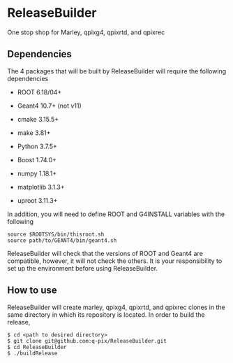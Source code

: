 # ReleaseBuilder
One stop shop for Marley, qpixg4, qpixrtd, and qpixrec



## Dependencies
The 4 packages that will be built by ReleaseBuilder will require the following dependencies
* ROOT 6.18/04+
* Geant4 10.7+ (not v11)

* cmake 3.15.5+
* make 3.81+
* Python 3.7.5+
* Boost 1.74.0+
* numpy 1.18.1+
* matplotlib 3.1.3+
* uproot 3.11.3+

In addition, you will need to define ROOT and G4INSTALL variables with the following
```
source $ROOTSYS/bin/thisroot.sh
source path/to/GEANT4/bin/geant4.sh
```
ReleaseBuilder will check that the versions of ROOT and Geant4 are compatible, however, it will not check the others. It is your responsibility to set up the environment before using ReleaseBuilder. 

## How to use
ReleaseBuilder will create marley, qpixg4, qpixrtd, and qpixrec clones in the same directory in which its repository is located. In order to build the release,

```
$ cd <path to desired directory>
$ git clone git@github.com:q-pix/ReleaseBuilder.git
$ cd ReleaseBuilder
$ ./buildRelease
```
